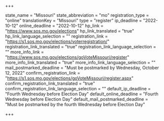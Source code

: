 +++

state_name = "Missouri"
state_abbreviation = "mo"
registration_type = "online"
translationKey = "Missouri"
type = "register"
ip_deadline = "2022-10-12"
online_deadline = "2022-10-12"
hp_link = "https://www.sos.mo.gov/elections"
hp_link_translated = "true"
hp_link_language_selection = ""
registration_link = "https://s1.sos.mo.gov/elections/voterregistration/"
registration_link_translated = "true"
registration_link_language_selection = ""
more_info_link = "https://www.sos.mo.gov/elections/goVoteMissouri/register"
more_info_link_translated = "true"
more_info_link_language_selection = ""
mail_postmarked_deadline = "Must be postmarked by Wednesday, October 12, 2022"
confirm_registration_link = "https://s1.sos.mo.gov/elections/goVoteMissouri/register.aspx"
confirm_registration_link_translated = "true"
confirm_registration_link_language_selection = ""
default_ip_deadline = "Fourth Wednesday before Election Day"
default_online_deadline = "Fourth Wednesday before Election Day"
default_mail_postmarked_deadline = "Must be postmarked by the fourth Wednesday before Election Day"

+++